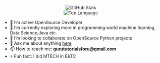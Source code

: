 <p align="center">
    <img alt = "GitHub Stats" src="https://github-readme-stats.vercel.app/api?username=gurujiathome&show_icons=true&title_color=fff&icon_color=79ff97&text_color=ffffff&bg_color=151515">
    <br>
    <img alt = "Top Language" src="https://github-readme-stats.vercel.app/api/top-langs/?username=gurujiathome&hide=html,css&hide_border=true&title_color=5391FE&text_color=555"
</p>
  
  



- 🔭 I’m active OpenSource Developer
- 🌱 I’m currently exploring more in programming world machine learning, Data Science,Java etc.
- 👯 I’m looking to collaborate on OpenSource Python projects
- 💬 Ask me about anything [here](https://github.com/gurujiathome)
- 📫 How to reach me: **gurututorialsforu@gmail.com**
- ⚡ Fun fact: I did MTECH in E&TC


